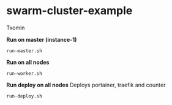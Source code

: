 # swarm-cluster-example
Txomin


**Run on master (instance-1)**

```
run-master.sh
```
**Run on all nodes**
```
run-worker.sh
```

**Run deploy on all nodes**
Deploys portainer, traefik and counter 
```
run-deploy.sh
```
